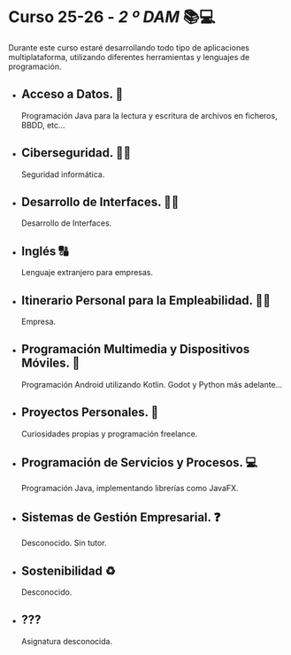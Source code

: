# Curso 25-26 - *2 º DAM* 📚💻
Durante este curso estaré desarrollando todo tipo de aplicaciones multiplataforma, utilizando diferentes herramientas y lenguajes de programación.
- ## Acceso a Datos. 📇
  Programación Java para la lectura y escritura de archivos en ficheros, BBDD, etc...
- ## Ciberseguridad. 👮‍♂️
  Seguridad informática.
- ## Desarrollo de Interfaces. 👨‍🎨
  Desarrollo de Interfaces.
- ## Inglés 🔠
  Lenguaje extranjero para empresas.
- ## Itinerario Personal para la Empleabilidad. 👨‍💼
  Empresa.
- ## Programación Multimedia y Dispositivos Móviles. 📱
  Programación Android utilizando Kotlin. Godot y Python más adelante...
- ## Proyectos Personales. 💭
  Curiosidades propias y programación freelance.
- ## Programación de Servicios y Procesos. 💻
  Programación Java, implementando librerías como JavaFX.
- ## Sistemas de Gestión Empresarial. ❓
  Desconocido. Sin tutor.
- ## Sostenibilidad ♻
  Desconocido.
- ## ??? 
  Asignatura desconocida.
